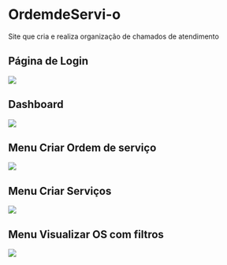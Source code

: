 # OrdemdeServi-o
Site que cria e realiza organização de chamados de atendimento

<h2> Página de Login</h2>
<img src = "https://github.com/user-attachments/assets/52151849-00bb-412a-be18-4fb356e84988">

<h2> Dashboard </h2>
<img src = "https://github.com/user-attachments/assets/ece31165-725c-4deb-970a-dd33a6ef8909">

<h2> Menu Criar Ordem de serviço</h2>
<img src = "https://github.com/user-attachments/assets/6f30a01c-370c-417c-8fa4-51657f8efad0">

<h2> Menu Criar Serviços</h2>
<img src = "https://github.com/user-attachments/assets/498de3c4-a5a8-4b3c-b912-371cee6c8a6c">

<h2> Menu Visualizar OS com filtros</h2>

<img src = "https://github.com/user-attachments/assets/d68a33a7-7a7d-4c55-95d5-95d2a7d38ce4">

